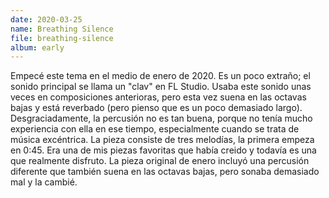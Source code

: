 ```yaml
---
date: 2020-03-25
name: Breathing Silence
file: breathing-silence
album: early
---
```


Empecé este tema en el medio de enero de 2020. Es un poco extraño; el sonido principal se llama un "clav" en FL Studio. Usaba este sonido unas veces en composiciones anterioras, pero esta vez suena en las octavas bajas y está reverbado (pero pienso que es un poco demasiado largo). Desgraciadamente, la percusión no es tan buena, porque no tenía mucho experiencia con ella en ese tiempo, especialmente cuando se trata de música excéntrica. La pieza consiste de tres melodías, la primera empeza en 0:45. Era una de mis piezas favoritas que había creido y todavía es una que realmente disfruto. La pieza original de enero incluyó una percusión diferente que también suena en las octavas bajas, pero sonaba demasiado mal y la cambié.
